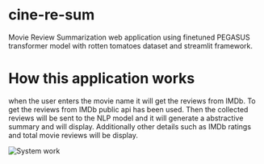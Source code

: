 # cine-re-sum
 Movie Review Summarization web application using finetuned PEGASUS transformer model with rotten tomatoes dataset and streamlit framework.

# How this application works
when the user enters the movie name it will get the reviews from IMDb. To get the reviews from IMDb public api has been used. Then the collected reviews will be sent to the NLP model and it will generate a abstractive summary and will display. Additionally other details such as IMDb ratings and total movie reviews will be display.

![System work](https://github.com/Abishani/cine-re-sum/assets/66344633/f5b00391-639d-4697-b51c-87b75c71858f)
